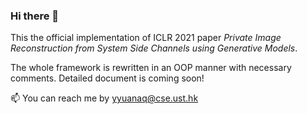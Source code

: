 ### Hi there 👋

This the official implementation of ICLR 2021 paper *Private Image Reconstruction from System Side Channels using Generative Models*.

The whole framework is rewritten in an OOP manner with necessary comments.
Detailed document is coming soon!

📫 You can reach me by <yyuanaq@cse.ust.hk>

<!--
**genSCA/genSCA** is a ✨ _special_ ✨ repository because its `README.md` (this file) appears on your GitHub profile.

Here are some ideas to get you started:

- 🔭 I’m currently working on ...
- 🌱 I’m currently learning ...
- 👯 I’m looking to collaborate on ...
- 🤔 I’m looking for help with ...
- 💬 Ask me about ...
- 📫 How to reach me: ...
- 😄 Pronouns: ...
- ⚡ Fun fact: ...
-->
